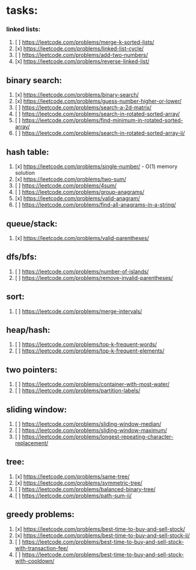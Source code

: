 # tasks:

### linked lists:
1. [ ] https://leetcode.com/problems/merge-k-sorted-lists/
2. [x] https://leetcode.com/problems/linked-list-cycle/
3. [ ] https://leetcode.com/problems/add-two-numbers/
4. [x] https://leetcode.com/problems/reverse-linked-list/

## binary search:
1. [x] https://leetcode.com/problems/binary-search/
2. [x] https://leetcode.com/problems/guess-number-higher-or-lower/
3. [ ] https://leetcode.com/problems/search-a-2d-matrix/
4. [ ] https://leetcode.com/problems/search-in-rotated-sorted-array/
5. [ ] https://leetcode.com/problems/find-minimum-in-rotated-sorted-array/
6. [ ] https://leetcode.com/problems/search-in-rotated-sorted-array-ii/

## hash table:
1. [x] https://leetcode.com/problems/single-number/ -  O(1) memory solution
2. [x] https://leetcode.com/problems/two-sum/
3. [ ] https://leetcode.com/problems/4sum/
4. [ ] https://leetcode.com/problems/group-anagrams/
5. [x] https://leetcode.com/problems/valid-anagram/
6. [ ] https://leetcode.com/problems/find-all-anagrams-in-a-string/

## queue/stack:
1. [x] https://leetcode.com/problems/valid-parentheses/

## dfs/bfs:
1. [ ] https://leetcode.com/problems/number-of-islands/
2. [ ] https://leetcode.com/problems/remove-invalid-parentheses/

## sort:
1. [ ] https://leetcode.com/problems/merge-intervals/

## heap/hash:
1. [ ] https://leetcode.com/problems/top-k-frequent-words/
2. [ ] https://leetcode.com/problems/top-k-frequent-elements/

## two pointers:
1. [ ] https://leetcode.com/problems/container-with-most-water/
2. [ ] https://leetcode.com/problems/partition-labels/

## sliding window:
1. [ ] https://leetcode.com/problems/sliding-window-median/
2. [ ] https://leetcode.com/problems/sliding-window-maximum/
3. [ ] https://leetcode.com/problems/longest-repeating-character-replacement/

## tree:
1. [x] https://leetcode.com/problems/same-tree/
2. [x] https://leetcode.com/problems/symmetric-tree/
3. [ ] https://leetcode.com/problems/balanced-binary-tree/
4. [ ] https://leetcode.com/problems/path-sum-ii/

## greedy problems:
1. [x] https://leetcode.com/problems/best-time-to-buy-and-sell-stock/
2. [x] https://leetcode.com/problems/best-time-to-buy-and-sell-stock-ii/
3. [ ] https://leetcode.com/problems/best-time-to-buy-and-sell-stock-with-transaction-fee/
4. [ ] https://leetcode.com/problems/best-time-to-buy-and-sell-stock-with-cooldown/